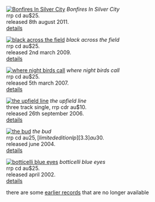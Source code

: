 [![Bonfires In Silver City][7.1]][7.2]
*Bonfires In Silver City*  
rrp cd au$25.  
released 8th august 2011.  
[details][7.2]

  [7.1]: rgen/cover/r-80/bonfires-in-silver-city.jpg
  [7.2]: ?p=albums/bonfires-in-silver-city


[![black across the field][6.1]][6.2]
*black across the field*  
rrp cd au$25.  
released 2nd march 2009.  
[details][6.2]

  [6.1]: rgen/cover/r-80/black-across-the-field.jpg
  [6.2]: ?p=albums/black-across-the-field

[![where night birds call][5.1]][5.2]
*where night birds call*  
rrp cd au$25.  
released 5th march 2007.  
[details][5.2]

  [5.1]: rgen/cover/r-80/where-night-birds-call.jpg
  [5.2]: ?p=albums/where-night-birds-call

[![the upfield line][4.1]][4.2]
*the upfield line*  
three track single, rrp cdr au$10.  
released 26th september 2006.  
[details][4.2]

  [4.1]: rgen/cover/r-80/the-upfield-line.jpg
  [4.2]: ?p=albums/the-upfield-line

[![the bud][3.1]][3.2]
*the bud*  
rrp cd au$25, [limited edition lp][3.3] au$30.  
released june 2004.  
[details][3.2]

  [3.1]: rgen/cover/r-80/the-bud.jpg
  [3.2]: ?p=albums/the-bud
  [3.3]: ?p=albums/the-bud-vinyl

[![botticelli blue eyes][2.1]][2.2]
*botticelli blue eyes*  
rrp cd au$25.  
released april 2002.  
[details][2.2]

  [2.1]: rgen/cover/r-80/botticelli-blue-eyes.jpg
  [2.2]: ?p=albums/botticelli-blue-eyes

there are some [earlier records][1.1] that are no longer available

  [1.1]: ?p=albums/unavailable
